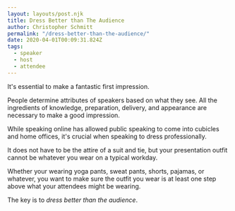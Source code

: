 ```yaml
---
layout: layouts/post.njk
title: Dress Better than The Audience
author: Christopher Schmitt
permalink: "/dress-better-than-the-audience/"
date: 2020-04-01T00:09:31.824Z
tags:
  - speaker
  - host
  - attendee
---
```


It's essential to make a fantastic first impression. 

People determine attributes of speakers based on what they see. All the ingredients of knowledge, preparation, delivery, and appearance are necessary to make a good impression.

While speaking online has allowed public speaking to come into cubicles and home offices, it's crucial when speaking to dress professionally.

It does not have to be the attire of a suit and tie, but your presentation outfit cannot be whatever you wear on a typical workday.

Whether your wearing yoga pants, sweat pants, shorts, pajamas, or whatever, you want to make sure the outfit you wear is at least one step above what your attendees might be wearing. 

The key is to _dress better than the audience_.

